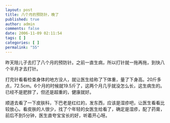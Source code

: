 ```yaml
---
layout: post
title: 八个月的预防针，晚了
published: true
author: admin
comments: false
date: 2006-11-09 02:11:54
tags: [ ]
categories: [ ]
permalink: "55"
---
```

昨天陪儿子去打了八个月的预防针。之前一直生病，所以打针就一拖再拖，到快八个半月才去打针。


  


打完针看看检查身体的地方没人，就让医生给称了下体重，量了下身高。20斤多点，72.5cm。6个月的时候就19.5斤了，这两个月几乎就没怎么长，这生病生的。已经不是肥胖了，但还是超重的，健康就好。


  


顺道去看了一下皮肤科，下巴老是红红的，发东西，应该是湿疹吧，让医生看看比较放心。看皮肤的人很少，找了个年轻的女医生给看了，确定是湿疹，配了药膏，前后不到5分钟，医生直夸宝宝长的好，听着开心呀。